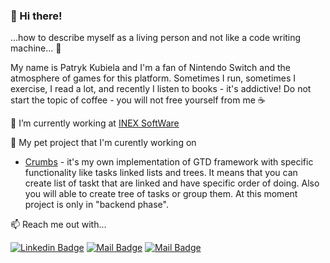 ### 👋 Hi there!

...how to describe myself as a living person and not like a code writing machine... :thinking:

My name is Patryk Kubiela and I'm a fan of Nintendo Switch and the atmosphere of games for this platform. Sometimes I run, sometimes I exercise, I read a lot, and recently I listen to books - it's addictive! Do not start the topic of coffee - you will not free yourself from me :coffee:

🔭 I’m currently working at [INEX SoftWare](http://inexsoftware.com.pl/)


:wolf: My pet project that I'm curently working on

- [Crumbs](https://github.com/patrykkubiela/Crumbs) - it's my own implementation of GTD framework with specific functionality like tasks linked lists and trees. It means that you can create list of taskt that are linked and have specific order of doing. Also you will able to create tree of tasks or group them. At this moment project is only in "backend phase".



📫 Reach me out with...

[![Linkedin Badge](https://img.shields.io/badge/-Patryk_Kubiela-0e76a8?style=flat&labelColor=0e76a8&logo=linkedin&logoColor=white)](https://www.linkedin.com/in/patryk-kubiela-b0536b89/) 
[![Mail Badge](https://img.shields.io/badge/-@programistadoswiadczony-e84393?style=flat&labelColor=e84393&logo=instagram&logoColor=white)](https://www.instagram.com/programistadoswiadczony/) 
[![Mail Badge](https://img.shields.io/badge/-pkubiela.dev-c0392b?style=flat&labelColor=c0392b&logo=gmail&logoColor=white)](mailto:pkubiela.dev@gmail.com)

<!--

**patrykkubiela/patrykkubiela** is a ✨ _special_ ✨ repository because its `README.md` (this file) appears on your GitHub profile.

Here are some ideas to get you started:

- 🔭 I’m currently working on ...
- 🌱 I’m currently learning ...
- 👯 I’m looking to collaborate on ...
- 🤔 I’m looking for help with ...
- 💬 Ask me about ...
- 📫 How to reach me: ...
- 😄 Pronouns: ...
- ⚡ Fun fact: ...
-->
